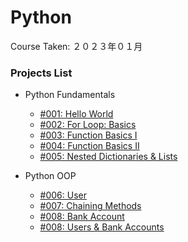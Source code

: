 # Python

Course Taken: ２０２３年０１月

### Projects List

- Python Fundamentals
    - [#001: Hello World](Wk1-Fundamentals/001-Hello_World)
    - [#002: For Loop: Basics](Wk1-Fundamentals/002-For_Loop_Basics_I/)
    - [#003: Function Basics I](Wk1-Fundamentals/003-Functions_Basics_I/)
    - [#004: Function Basics II](Wk1-Fundamentals/004-Functions_Basics_II/)
    - [#005: Nested Dictionaries & Lists](Wk1-Fundamentals/005-Nested_Dictionaries_and_Lists/)

- Python OOP
    - [#006: User](Wk2-OOP/006-User/)
    - [#007: Chaining Methods](Wk2-OOP/007-Chaining_Methods/)
    - [#008: Bank Account](#)
    - [#008: Users & Bank Accounts](#)

<!-- - MySQL: Queries & ERD -->
<!-- - Flask Framework -->
<!-- - Flask + MySQL - Full-Stack -->
